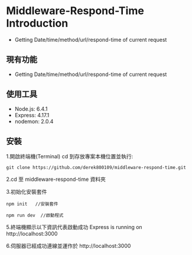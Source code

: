 # Middleware-Respond-Time Introduction

- Getting Date/time/method/url/respond-time of current request


## 現有功能

- Getting Date/time/method/url/respond-time of current request

## 使用工具

- Node.js: 6.4.1
- Express: 4.17.1
- nodemon: 2.0.4

## 安裝

1.開啟終端機(Terminal) cd 到存放專案本機位置並執行:

```
git clone https://github.com/derek800109/middleware-respond-time.git
``````

2.cd 至 middleware-respond-time 資料夾


3.初始化安裝套件

```
npm init   //安裝套件
```


```
npm run dev  //啟動程式
```

5.終端機顯示以下資訊代表啟動成功
Express is running on http://localhost:3000

6.伺服器已經成功連線並運作於 http://localhost:3000